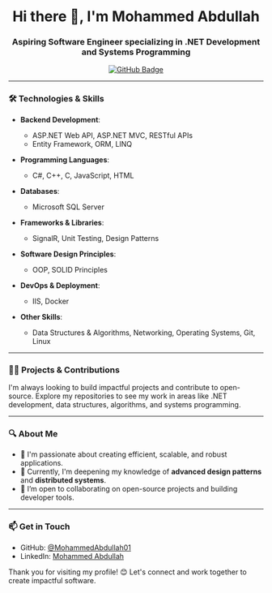 <h1 align="center">Hi there 👋, I'm Mohammed Abdullah</h1>
<h3 align="center">Aspiring Software Engineer specializing in .NET Development and Systems Programming</h3>

<p align="center">
  <a href="https://github.com/MohammedAbdullah01">
    <img src="https://img.shields.io/github/followers/MohammedAbdullah01?label=Followers&style=social" alt="GitHub Badge">
  </a>
</p>

---

### 🛠️ Technologies & Skills

- **Backend Development**:  
  - ASP.NET Web API, ASP.NET MVC, RESTful APIs
  - Entity Framework, ORM, LINQ

- **Programming Languages**:  
  - C#, C++, C, JavaScript, HTML

- **Databases**:  
  - Microsoft SQL Server

- **Frameworks & Libraries**:  
  - SignalR, Unit Testing, Design Patterns

- **Software Design Principles**:  
  - OOP, SOLID Principles

- **DevOps & Deployment**:  
  - IIS, Docker

- **Other Skills**:  
  - Data Structures & Algorithms, Networking, Operating Systems, Git, Linux

---

### 👨‍💻 Projects & Contributions

I'm always looking to build impactful projects and contribute to open-source. Explore my repositories to see my work in areas like .NET development, data structures, algorithms, and systems programming.

---

### 🔍 About Me

- 💼 I'm passionate about creating efficient, scalable, and robust applications.
- 🌱 Currently, I'm deepening my knowledge of **advanced design patterns** and **distributed systems**.
- 🤝 I’m open to collaborating on open-source projects and building developer tools.

---

### 📫 Get in Touch

- GitHub: [@MohammedAbdullah01](https://github.com/MohammedAbdullah01)
- LinkedIn: [Mohammed Abdullah](https://www.linkedin.com/in/mohammed-abdullah-9301ba1a8/)

Thank you for visiting my profile! 😊 Let's connect and work together to create impactful software.
